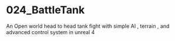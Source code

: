 # 024_BattleTank
An Open world head to head tank fight with simple AI , terrain , and advanced control system in unreal 4
